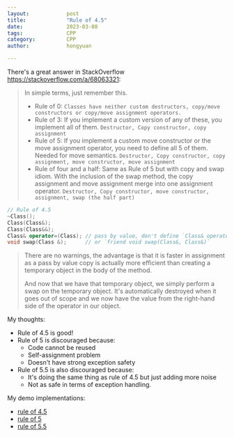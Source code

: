 ```yaml
---
layout:            post
title:             "Rule of 4.5"
date:              2023-03-08
tags:              CPP
category:          CPP
author:            hongyuan

---
```


There's a great answer in StackOverflow https://stackoverflow.com/a/68063321:

> In simple terms, just remember this.
>
> - Rule of 0:
> `Classes have neither custom destructors, copy/move constructors or copy/move assignment operators.`
> - Rule of 3: If you implement a custom version of any of these, you implement all of them.
> `Destructor, Copy constructor, copy assignment`
> - Rule of 5: If you implement a custom move constructor or the move assignment operator, you need to define all 5 of them. Needed for move semantics.
> `Destructor, Copy constructor, copy assignment, move constructor, move assignment`
> - Rule of four and a half: Same as Rule of 5 but with copy and swap idiom. With the inclusion of the swap method, the copy assignment and move assignment merge into one assignment operator.
> `Destructor, Copy constructor, move constructor, assignment, swap (the half part)`

```cpp
// Rule of 4.5
~Class();
Class(Class&);
Class(Class&&);
Class& operator=(Class); // pass by value, don't define `Class& operator=(Class&&)`
void swap(Class &);      // or `friend void swap(Class&, Class&)`
```

> There are no warnings, the advantage is that it is faster in assignment as a pass by value copy is actually more efficient than creating a temporary object in the body of the method.
>
> And now that we have that temporary object, we simply perform a swap on the temporary object. It's automatically destroyed when it goes out of scope and we now have the value from the right-hand side of the operator in our object.

My thoughts:

- Rule of 4.5 is good!
- Rule of 5 is discouraged because:
    - Code cannot be reused
    - Self-assignment problem
    - Doesn't have strong exception safety
- Rule of 5.5 is also discouraged because:
    - It's doing the same thing as rule of 4.5 but just adding more noise
    - Not as safe in terms of exception handling.

My demo implementations:
- [rule of 4.5](https://github.com/HongyuanH/playground/blob/main/cpp/src/rule_of_four_point_five.cpp)
- [rule of 5](https://github.com/HongyuanH/playground/blob/main/cpp/src/rule_of_five.cpp)
- [rule of 5.5](https://github.com/HongyuanH/playground/blob/main/cpp/src/rule_of_five_point_five.cpp)

